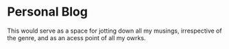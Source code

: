 Personal Blog
=====

This would serve as a space for jotting down all my musings, irrespective of the genre, and as an acess point of all my owrks. 
